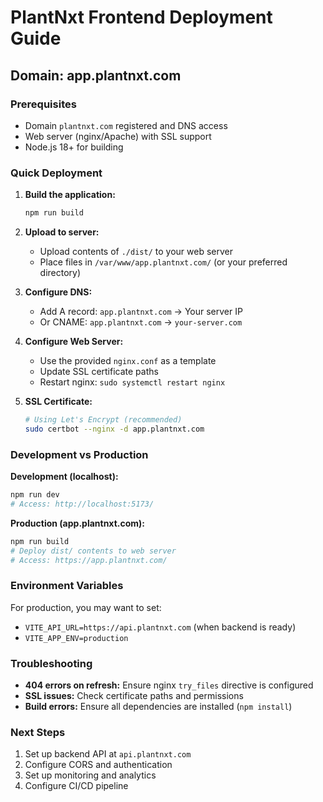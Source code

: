 # PlantNxt Frontend Deployment Guide

## Domain: app.plantnxt.com

### Prerequisites

- Domain `plantnxt.com` registered and DNS access
- Web server (nginx/Apache) with SSL support
- Node.js 18+ for building

### Quick Deployment

1. **Build the application:**

   ```bash
   npm run build
   ```

2. **Upload to server:**

   - Upload contents of `./dist/` to your web server
   - Place files in `/var/www/app.plantnxt.com/` (or your preferred directory)

3. **Configure DNS:**

   - Add A record: `app.plantnxt.com` → Your server IP
   - Or CNAME: `app.plantnxt.com` → `your-server.com`

4. **Configure Web Server:**

   - Use the provided `nginx.conf` as a template
   - Update SSL certificate paths
   - Restart nginx: `sudo systemctl restart nginx`

5. **SSL Certificate:**
   ```bash
   # Using Let's Encrypt (recommended)
   sudo certbot --nginx -d app.plantnxt.com
   ```

### Development vs Production

**Development (localhost):**

```bash
npm run dev
# Access: http://localhost:5173/
```

**Production (app.plantnxt.com):**

```bash
npm run build
# Deploy dist/ contents to web server
# Access: https://app.plantnxt.com/
```

### Environment Variables

For production, you may want to set:

- `VITE_API_URL=https://api.plantnxt.com` (when backend is ready)
- `VITE_APP_ENV=production`

### Troubleshooting

- **404 errors on refresh:** Ensure nginx `try_files` directive is configured
- **SSL issues:** Check certificate paths and permissions
- **Build errors:** Ensure all dependencies are installed (`npm install`)

### Next Steps

1. Set up backend API at `api.plantnxt.com`
2. Configure CORS and authentication
3. Set up monitoring and analytics
4. Configure CI/CD pipeline
